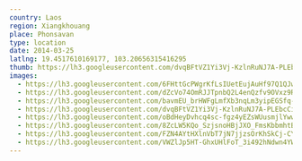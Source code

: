 ```yaml
---
country: Laos
region: Xiangkhouang
place: Phonsavan
type: location
date: 2014-03-25
latlng: 19.4517610169177, 103.20656315416295
thumb: https://lh3.googleusercontent.com/dvqBFtVZ1Yi3Vj-KzlnRuNJ7A-PLEbcCi7DIfTFtyvaPGHliX0aZXUwuE3gGy2eJ2E8Mm6bZUoXaMBhJZOvQEK4lgDbL8ACfJEPgyOdwelmLfQ3dxOymiPfeZdwLY8TqtYsJ-Rt0Tw
images:
  - https://lh3.googleusercontent.com/6FHttGcPWgrKfLsIUetEujAuHf97Q1QJwfRqyliI4N3y25b3aw9kXixVvA0gEZAlZkXAm1lhOANL8PeXp4I_BS_MjkHYWAI5f1bF_ydgBXUUXJ5BSjMKdNRVyBd4kCnEeA1Gn5JOhQ
  - https://lh3.googleusercontent.com/dZcVo74OmRJJTpnbQ2L4enQzfv9OVxz9RPm66F7aE5XunM_Tydb1xiRIIaCHsF1t2C2FM9mQW9VTQBxo8sQp8rpJdAOraDmFvY9Tsw4axXcIl4-2El8rSrgNmcwT0u721DzH4fVO8Q
  - https://lh3.googleusercontent.com/bavmEU_brHWFgLmfXb3nqLm3yipEGSfq-cifO4waBHLbv83jTYD2qrJDTlnxy0cly3NwU0ZY5yi3bs1LmfrBMdcU5ILJ_yaugUR2tjmMhwwb3ClGH15dYVBr_V7-ZbFuDwA848PfdA
  - https://lh3.googleusercontent.com/dvqBFtVZ1Yi3Vj-KzlnRuNJ7A-PLEbcCi7DIfTFtyvaPGHliX0aZXUwuE3gGy2eJ2E8Mm6bZUoXaMBhJZOvQEK4lgDbL8ACfJEPgyOdwelmLfQ3dxOymiPfeZdwLY8TqtYsJ-Rt0Tw
  - https://lh3.googleusercontent.com/oBdHeyDvhcq4sc-fgz4yEZsWUusmjlYwwYEXYex6qaGGHRK0_HT3V4oEv1iQk-SxWFKzkn_UqdKSa6FaZuaFeB5IaerIm5L13qsFDAGkMQbq07qswPS2y3hFq9yIe11VJ3LedFzG_g
  - https://lh3.googleusercontent.com/8ZcLW5KQo_SzjsnoHBjJXO_FmsKbbmhtBP8LD4UTRNiR2Wt_K77Ob2kwDPlmQ8E5U_odQQQtTYbzCRTk7mtCP3QrpkGErOjH7vqdBlZH9hu_DKlXvy-0yRIJW4n4rL5dpHSHKFP0uQ
  - https://lh3.googleusercontent.com/FZN4AYtHXlnVbT7jN7jjzsOrKhSkCj-CYOEdThP6YghVe1lz6OYJMI4Ga1NCLGbev3bUXx8nL1Dc9SleKdFjL730hxgqGVDsXIW4JBoS4WEqFn31DyUHjxRV9aAOfxnes0t14rQcTw
  - https://lh3.googleusercontent.com/VWZlJp5HT-GhxUHlFoT_3i492hNdwn4YWw01zQO29Jt0o9pPccCtKl1WMNiJzAzS90bEUlcW5RLtGf-NEpv2dHeT7cA3f82xUAWXyIpUUHEbEr_Hf9_dUWhNPy-IX-8oZ_cSfoWVLw
---
```

